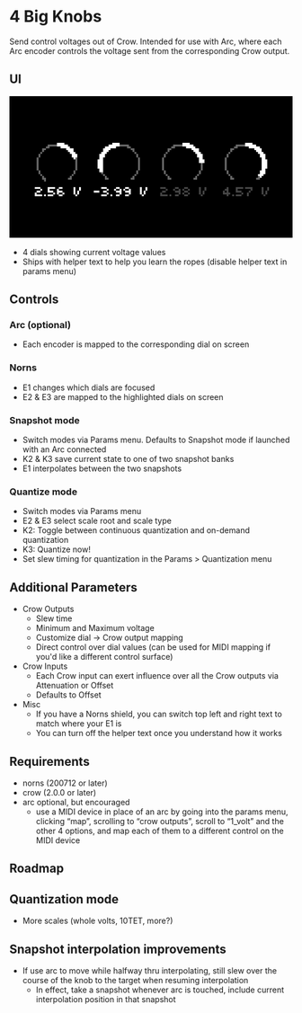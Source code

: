 # 4 Big Knobs
Send control voltages out of Crow. Intended for use with Arc, where each Arc encoder controls the voltage sent from the corresponding Crow output.

## UI
![home](screenshots/4-big-knobs.png)
* 4 dials showing current voltage values
* Ships with helper text to help you learn the ropes (disable helper text in params menu)

## Controls
### Arc (optional)
* Each encoder is mapped to the corresponding dial on screen

### Norns
* E1 changes which dials are focused
* E2 & E3 are mapped to the highlighted dials on screen

### Snapshot mode
* Switch modes via Params menu. Defaults to Snapshot mode if launched with an Arc connected
* K2 & K3 save current state to one of two snapshot banks
* E1 interpolates between the two snapshots

### Quantize mode
* Switch modes via Params menu
* E2 & E3 select scale root and scale type
* K2: Toggle between continuous quantization and on-demand quantization
* K3: Quantize now!
* Set slew timing for quantization in the Params > Quantization menu

## Additional Parameters
* Crow Outputs
  * Slew time
  * Minimum and Maximum voltage
  * Customize dial -> Crow output mapping
  * Direct control over dial values (can be used for MIDI mapping if you'd like a different control surface)
* Crow Inputs
  * Each Crow input can exert influence over all the Crow outputs via Attenuation or Offset
  * Defaults to Offset
* Misc
  * If you have a Norns shield, you can switch top left and right text to match where your E1 is
  * You can turn off the helper text once you understand how it works

## Requirements
* norns (200712 or later)
* crow (2.0.0 or later)
* arc optional, but encouraged
  * use a MIDI device in place of an arc by going into the params menu, clicking “map”, scrolling to “crow outputs”, scroll to “1_volt” and the other 4 options, and map each of them to a different control on the MIDI device

## Roadmap
## Quantization mode
* More scales (whole volts, 10TET, more?)

## Snapshot interpolation improvements
* If use arc to move while halfway thru interpolating, still slew over the course of the knob to the target when resuming interpolation
  * In effect, take a snapshot whenever arc is touched, include current interpolation position in that snapshot
